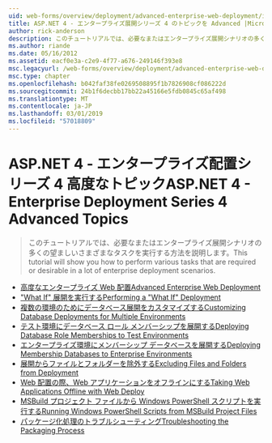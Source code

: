 ```yaml
---
uid: web-forms/overview/deployment/advanced-enterprise-web-deployment/index
title: ASP.NET 4 - エンタープライズ展開シリーズ 4 のトピックを Advanced |Microsoft Docs
author: rick-anderson
description: このチュートリアルでは、必要なまたはエンタープライズ展開シナリオの多くの望ましいさまざまなタスクを実行する方法を説明します。
ms.author: riande
ms.date: 05/16/2012
ms.assetid: eacf0e3a-c2e9-4f77-a676-249146f393e8
msc.legacyurl: /web-forms/overview/deployment/advanced-enterprise-web-deployment
msc.type: chapter
ms.openlocfilehash: b042faf38fe0269508895f1b7826908cf086222d
ms.sourcegitcommit: 24b1f6decbb17bb22a45166e5fdb0845c65af498
ms.translationtype: MT
ms.contentlocale: ja-JP
ms.lasthandoff: 03/01/2019
ms.locfileid: "57018809"
---
```

<a name="aspnet-4---enterprise-deployment-series-4-advanced-topics"></a><span data-ttu-id="c18ed-103">ASP.NET 4 - エンタープライズ配置シリーズ 4 高度なトピック</span><span class="sxs-lookup"><span data-stu-id="c18ed-103">ASP.NET 4 - Enterprise Deployment Series 4 Advanced Topics</span></span>
====================
> <span data-ttu-id="c18ed-104">このチュートリアルでは、必要なまたはエンタープライズ展開シナリオの多くの望ましいさまざまなタスクを実行する方法を説明します。</span><span class="sxs-lookup"><span data-stu-id="c18ed-104">This tutorial will show you how to perform various tasks that are required or desirable in a lot of enterprise deployment scenarios.</span></span>


- [<span data-ttu-id="c18ed-105">高度なエンタープライズ Web 配置</span><span class="sxs-lookup"><span data-stu-id="c18ed-105">Advanced Enterprise Web Deployment</span></span>](advanced-enterprise-web-deployment.md)
- [<span data-ttu-id="c18ed-106">"What If" 展開を実行する</span><span class="sxs-lookup"><span data-stu-id="c18ed-106">Performing a "What If" Deployment</span></span>](performing-a-what-if-deployment.md)
- [<span data-ttu-id="c18ed-107">複数の環境のためにデータベース展開をカスタマイズする</span><span class="sxs-lookup"><span data-stu-id="c18ed-107">Customizing Database Deployments for Multiple Environments</span></span>](customizing-database-deployments-for-multiple-environments.md)
- [<span data-ttu-id="c18ed-108">テスト環境にデータベース ロール メンバーシップを展開する</span><span class="sxs-lookup"><span data-stu-id="c18ed-108">Deploying Database Role Memberships to Test Environments</span></span>](deploying-database-role-memberships-to-test-environments.md)
- [<span data-ttu-id="c18ed-109">エンタープライズ環境にメンバーシップ データベースを展開する</span><span class="sxs-lookup"><span data-stu-id="c18ed-109">Deploying Membership Databases to Enterprise Environments</span></span>](deploying-membership-databases-to-enterprise-environments.md)
- [<span data-ttu-id="c18ed-110">展開からファイルとフォルダーを除外する</span><span class="sxs-lookup"><span data-stu-id="c18ed-110">Excluding Files and Folders from Deployment</span></span>](excluding-files-and-folders-from-deployment.md)
- [<span data-ttu-id="c18ed-111">Web 配置の際、Web アプリケーションをオフラインにする</span><span class="sxs-lookup"><span data-stu-id="c18ed-111">Taking Web Applications Offline with Web Deploy</span></span>](taking-web-applications-offline-with-web-deploy.md)
- [<span data-ttu-id="c18ed-112">MSBuild プロジェクト ファイルから Windows PowerShell スクリプトを実行する</span><span class="sxs-lookup"><span data-stu-id="c18ed-112">Running Windows PowerShell Scripts from MSBuild Project Files</span></span>](running-windows-powershell-scripts-from-msbuild-project-files.md)
- [<span data-ttu-id="c18ed-113">パッケージ化処理のトラブルシューティング</span><span class="sxs-lookup"><span data-stu-id="c18ed-113">Troubleshooting the Packaging Process</span></span>](troubleshooting-the-packaging-process.md)
